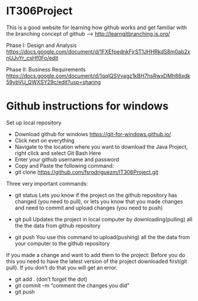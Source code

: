# IT306Project

This is a good website for learning how github works and get familiar with the branching concept of github --> http://learngitbranching.js.org/

Phase I: Design and Analysis
https://docs.google.com/document/d/1FXEfpednkFjrST1JHHRkdS8m0ab2xnUJvYr_csHf0Fo/edit

Phase II: Business Requirements
https://docs.google.com/document/d/1qqlQSVvagz1kBH7hsRwxDMh86xdk59ybVU_QWXSY29c/edit?usp=sharing

# Github instructions for windows

Set up local repository
- Download github for windows https://git-for-windows.github.io/
- Click next on everything
- Navigate to the location where you want to download the Java Project, right click and select Git Bash Here
- Enter your github username and password
- Copy and Paste the following command:
- git clone https://github.com/fsrodriguezm/IT306Project.git

Three very important commands:
- git status
Lets you know if the project on the github repository has changed (you need to pull), or lets you know that you made changes and need to commit and upload changes (you need to push)

- git pull 
Updates the project in local computer by downloading(pulling) all the the data from github repository

- git push
You use this command to upload(pushing) all the the data from your computer to the github repository

If you made a change and want to add them to the project:
Before you do this you need to have the latest version of the project downloaded first(git pull). If you don’t do that you will get an error.
- git add . (don’t forget the dot)
- git commit –m “comment the changes you did”
- git push


